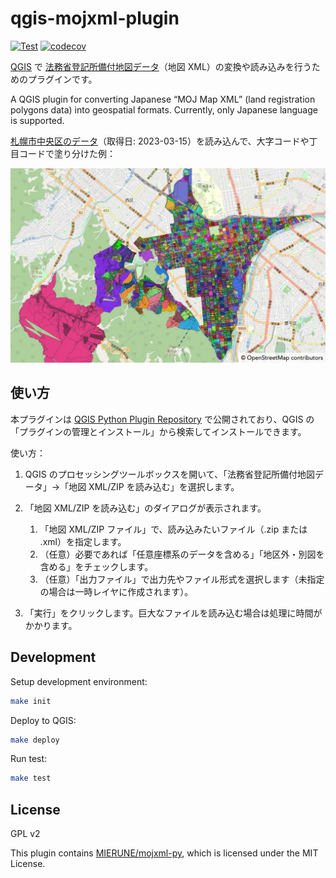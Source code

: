 # qgis-mojxml-plugin

[![Test](https://github.com/MIERUNE/qgis-mojxml-plugin/actions/workflows/test.yml/badge.svg)](https://github.com/MIERUNE/qgis-mojxml-plugin/actions/workflows/test.yml) [![codecov](https://codecov.io/gh/MIERUNE/qgis-mojxml-plugin/branch/main/graph/badge.svg?token=YKAY0VKZOT)](https://codecov.io/gh/MIERUNE/qgis-mojxml-plugin)

[QGIS](https://qgis.org/) で [法務省登記所備付地図データ](https://front.geospatial.jp/moj-chizu-xml-download/)（地図 XML）の変換や読み込みを行うためのプラグインです。

A QGIS plugin for converting Japanese “MOJ Map XML” (land registration polygons data) into geospatial formats. Currently, only Japanese language is supported.

[札幌市中央区のデータ](https://www.geospatial.jp/ckan/dataset/houmusyouchizu-2022-1-1)（取得日: 2023-03-15）を読み込んで、大字コードや丁目コードで塗り分けた例：

![札幌市中央区のデータを読み込んだ例](./docs/images/example_output.jpg)

## 使い方

本プラグインは [QGIS Python Plugin Repository](https://plugins.qgis.org/plugins/mojxml_plugin/) で公開されており、QGIS の「プラグインの管理とインストール」から検索してインストールできます。

使い方：

1. QGIS のプロセッシングツールボックスを開いて、「法務省登記所備付地図データ」→「地図 XML/ZIP を読み込む」を選択します。
2. 「地図 XML/ZIP を読み込む」のダイアログが表示されます。

   1. 「地図 XML/ZIP ファイル」で、読み込みたいファイル（.zip または .xml）を指定します。
   2. （任意）必要であれば「任意座標系のデータを含める」「地区外・別図を含める」をチェックします。
   3. （任意）「出力ファイル」で出力先やファイル形式を選択します（未指定の場合は一時レイヤに作成されます）。

3. 「実行」をクリックします。巨大なファイルを読み込む場合は処理に時間がかかります。

## Development

Setup development environment:

```bash
make init
```

Deploy to QGIS:

```bash
make deploy
```

Run test:

```bash
make test
```

## License

GPL v2

This plugin contains [MIERUNE/mojxml-py](https://github.com/MIERUNE/mojxml-py), which is licensed under the MIT License.
